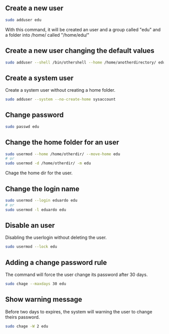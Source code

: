## Create a new user

```sh
sudo adduser edu
```

With this command, it will be created an user and a group called "edu" and a folder into /home/ called "/home/edu/"

## Create a new user changing the default values

```sh
sudo adduser --shell /bin/othershell --home /home/anotherdirectory/ edu
```

## Create a system user

Create a system user without creating a home folder.

```sh
sudo adduser --system --no-create-home sysaccount
```


## Change password

```sh
sudo passwd edu
```

## Change the home folder for an user

```sh
sudo usermod --home /home/otherdir/ --move-home edu
# or
sudo usermod -d /home/otherdir/ -m edu
```

Chage the home dir for the user.


## Change the login name

```sh
sudo usermod --login eduardo edu
# or
sudo usermod -l eduardo edu
```

## Disable an user

Disabling the userlogin without deleting the user.

```sh
sudo usermod --lock edu
```
## Adding a change password rule

The command will force the user change its password after 30 days.

```sh
sudo chage --maxdays 30 edu
```

## Show warning message

Before two days to expires, the system will warning the user to change theirs password.

```sh
sudo chage -W 2 edu
```
